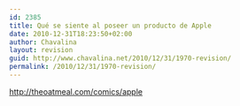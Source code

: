 ```yaml
---
id: 2385
title: Qué se siente al poseer un producto de Apple
date: 2010-12-31T18:23:50+02:00
author: Chavalina
layout: revision
guid: http://www.chavalina.net/2010/12/31/1970-revision/
permalink: /2010/12/31/1970-revision/
---
```

http://theoatmeal.com/comics/apple